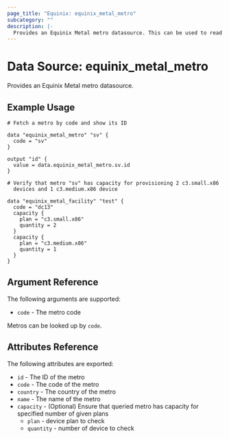 ```yaml
---
page_title: "Equinix: equinix_metal_metro"
subcategory: ""
description: |-
  Provides an Equinix Metal metro datasource. This can be used to read metros.
---
```


# Data Source: equinix_metal_metro

Provides an Equinix Metal metro datasource.

## Example Usage

```hcl
# Fetch a metro by code and show its ID

data "equinix_metal_metro" "sv" {
  code = "sv"
}

output "id" {
  value = data.equinix_metal_metro.sv.id
}
```


```hcl
# Verify that metro "sv" has capacity for provisioning 2 c3.small.x86 
  devices and 1 c3.medium.x86 device

data "equinix_metal_facility" "test" {
  code = "dc13"
  capacity {
    plan = "c3.small.x86"
    quantity = 2
  }
  capacity {
    plan = "c3.medium.x86"
    quantity = 1
  }
}

  ```

## Argument Reference

The following arguments are supported:

* `code` - The metro code

Metros can be looked up by `code`.

## Attributes Reference

The following attributes are exported:

* `id` - The ID of the metro
* `code` - The code of the metro
* `country` - The country of the metro
* `name` - The name of the metro
* `capacity` - (Optional) Ensure that queried metro has capacity for specified number of given plans
  - `plan` - device plan to check
  - `quantity` - number of device to check
